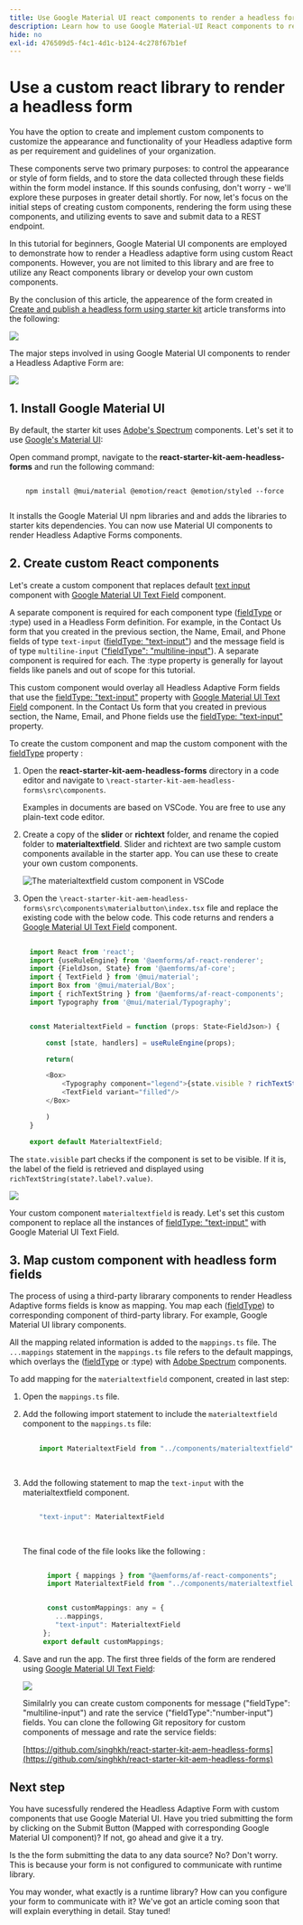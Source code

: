 ```yaml
---
title: Use Google Material UI react components to render a headless form
description: Learn how to use Google Material-UI React components to render a headless form. This comprehensive guide will walk you through the step-by-step process to create custom Headless Adaptive Forms components to map and use Google Material-UI React components to style a Headless Adaptive Form.
hide: no
exl-id: 476509d5-f4c1-4d1c-b124-4c278f67b1ef
---
```


# Use a custom react library to render a headless form

You have the option to create and implement custom components to customize the appearance and functionality of your Headless adaptive form as per requirement and guidelines of your organization. 

These components serve two primary purposes: to control the appearance or style of form fields, and to store the data collected through these fields within the form model instance. If this sounds confusing, don't worry - we'll explore these purposes in greater detail shortly. For now, let's focus on the initial steps of creating custom components, rendering the form using these components, and utilizing events to save and submit data to a REST endpoint.

In this tutorial for beginners, Google Material UI components are employed to demonstrate how to render a Headless adaptive form using custom React components. However, you are not limited to this library and are free to utilize any React components library or develop your own custom components.

By the conclusion of this article, the appearence of the form created in [Create and publish a headless form using starter kit](create-and-publish-a-headless-form.md) article transforms into the following:

![](assets/headless-adaptive-form-with-google-material-ui-components.png)


The major steps involved in using Google Material UI components to render a Headless Adaptive Form are:

![](assets/headless-forms-graphics-source-main.svg)

## 1. Install Google Material UI

By default, the starter kit uses [Adobe's Spectrum](https://spectrum.adobe.com/) components. Let's set it to use [Google's Material UI](https://mui.com/):

Open command prompt, navigate to the **react-starter-kit-aem-headless-forms** and run the following command:

```shell
    
    npm install @mui/material @emotion/react @emotion/styled --force
    
```

It installs the Google Material UI npm libraries and and adds the libraries to starter kits dependencies. You can now use Material UI components to render Headless Adaptive Forms components.  


## 2. Create custom React components

Let's create a custom component that replaces default [text input](https://spectrum.adobe.com/page/text-field/) component with [Google Material UI Text Field](https://mui.com/material-ui/react-text-field/) component. 

A separate component is required for each component type ([fieldType](https://opensource.adobe.com/aem-forms-af-runtime/storybook/?path=/story/reference-json-properties-fieldtype--text-input) or :type) used in a Headless Form definition. For example, in the Contact Us form that you created in the previous section, the Name, Email, and Phone fields of type `text-input` ([fieldType: "text-input"](https://opensource.adobe.com/aem-forms-af-runtime/storybook/?path=/docs/adaptive-form-components-text-input-field--def)) and the message field is of type `multiline-input` (["fieldType": "multiline-input"](https://opensource.adobe.com/aem-forms-af-runtime/storybook/?path=/docs/reference-json-properties-fieldtype--multiline-input)). A separate component is required for each. The :type property is generally for layout fields like panels and out of scope for this tutorial. 


This custom component would overlay all Headless Adaptive Form fields that use the [fieldType: "text-input"](https://opensource.adobe.com/aem-forms-af-runtime/storybook/?path=/docs/adaptive-form-components-text-input-field--def) property with [Google Material UI Text Field](https://mui.com/material-ui/react-text-field/) component. In the Contact Us form that you created in previous section, the Name, Email, and Phone fields use the [fieldType: "text-input"](https://opensource.adobe.com/aem-forms-af-runtime/storybook/?path=/docs/adaptive-form-components-text-input-field--def) property.  

      
To create the custom component and map the custom component with the [fieldType](https://opensource.adobe.com/aem-forms-af-runtime/storybook/?path=/docs/adaptive-form-components-text-input-field--def) property :

   1.  Open the **react-starter-kit-aem-headless-forms** directory in a code editor and navigate to `\react-starter-kit-aem-headless-forms\src\components`.
  
        Examples in documents are based on VSCode. You are free to use any plain-text code editor. 

   1.  Create a copy of the **slider** or **richtext** folder, and rename the copied folder to **materialtextfield**. Slider and richtext are two sample custom components available in the starter app. You can use these to create your own custom components.

        ![The materialtextfield custom component in VSCode](/help/assets/richtext-custom-component-in-vscode.png)

   1.  Open the `\react-starter-kit-aem-headless-forms\src\components\materialbutton\index.tsx` file and replace the existing code with the below code. This code returns and renders a [Google Material UI Text Field](https://mui.com/material-ui/react-text-field/) component.  
    
   ```JavaScript 
    
        import React from 'react';
        import {useRuleEngine} from '@aemforms/af-react-renderer';
        import {FieldJson, State} from '@aemforms/af-core';
        import { TextField } from '@mui/material';
        import Box from '@mui/material/Box';
        import { richTextString } from '@aemforms/af-react-components';
        import Typography from '@mui/material/Typography';


        const MaterialtextField = function (props: State<FieldJson>) {

            const [state, handlers] = useRuleEngine(props);

            return(

            <Box>
                <Typography component="legend">{state.visible ? richTextString(state?.label?.value): ""} </Typography>
                <TextField variant="filled"/>
            </Box>

            )
        }

        export default MaterialtextField;


   ```


The `state.visible` part checks if the component is set to be visible. If it is, the label of the field is retrieved and displayed using `richTextString(state?.label?.value)`.

   ![](/help/assets/material-text-field.png)




Your custom component `materialtextfield` is ready. Let's set this custom component to replace all the instances of  [fieldType: "text-input"](https://opensource.adobe.com/aem-forms-af-runtime/storybook/?path=/docs/adaptive-form-components-text-input-field--def) with Google Material UI Text Field. 

## 3. Map custom component with headless form fields

The process of using a third-party librarary components to render Headless Adaptive forms fields is know as mapping. You map each ([fieldType](https://opensource.adobe.com/aem-forms-af-runtime/storybook/?path=/story/reference-json-properties-fieldtype--text-input)) to corresponding component of third-party library. For example, Google Material UI library components. 

All the mapping related information is added to the `mappings.ts` file. The `...mappings` statement in the `mappings.ts` file refers to the default mappings, which overlays the ([fieldType](https://opensource.adobe.com/aem-forms-af-runtime/storybook/?path=/story/reference-json-properties-fieldtype--text-input) or :type) with [Adobe Spectrum](https://spectrum.adobe.com/page/text-field/) components. 

To add mapping for the  `materialtextfield` component, created in last step:

1.  Open the `mappings.ts` file. 
     
1.  Add the following import statement to include the `materialtextfield` component to the `mappings.ts` file:

     
    ```JavaScript
  
        import MaterialtextField from "../components/materialtextfield";
          
           
    ```

1.  Add the following statement to map the `text-input` with the materialtextfield component. 


    ```JavaScript

        "text-input": MaterialtextField
        
         
    ```

    The final code of the file looks like the following :

    ```JavaScript

          import { mappings } from "@aemforms/af-react-components";
          import MaterialtextField from "../components/materialtextfield";


          const customMappings: any = {
            ...mappings,
            "text-input": MaterialtextField
         };
         export default customMappings;

    ```

1.  Save and run the app. The first three fields of the form are rendered using [Google Material UI Text Field](https://mui.com/material-ui/react-text-field/): 

    ![](assets/material-text-field-form-rendetion.png)


    Similalrly you can create custom components for message ("fieldType": "multiline-input") and rate the service ("fieldType":"number-input") fields. You can clone the  following Git repository for custom components of message and rate the service fields:  

    [https://github.com/singhkh/react-starter-kit-aem-headless-forms](https://github.com/singhkh/react-starter-kit-aem-headless-forms)

## Next step

You have sucessfully rendered the Headless Adaptive Form with custom components that use Google Material UI. Have you tried submitting the form by clicking on the Submit Button (Mapped with corresponding Google Material UI component)? If not, go ahead and give it a try. 

Is the the form submitting the data to any data source? No? Don't worry. This is because your form is not configured to communicate with runtime library. 

You may wonder, what exactly is a runtime library? How can you configure your form to communicate with it? We've got an article coming soon that will explain everything in detail. Stay tuned! 
